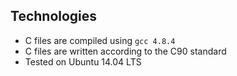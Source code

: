 ## Technologies
* C files are compiled using `gcc 4.8.4`
* C files are written according to the C90 standard
* Tested on Ubuntu 14.04 LTS

